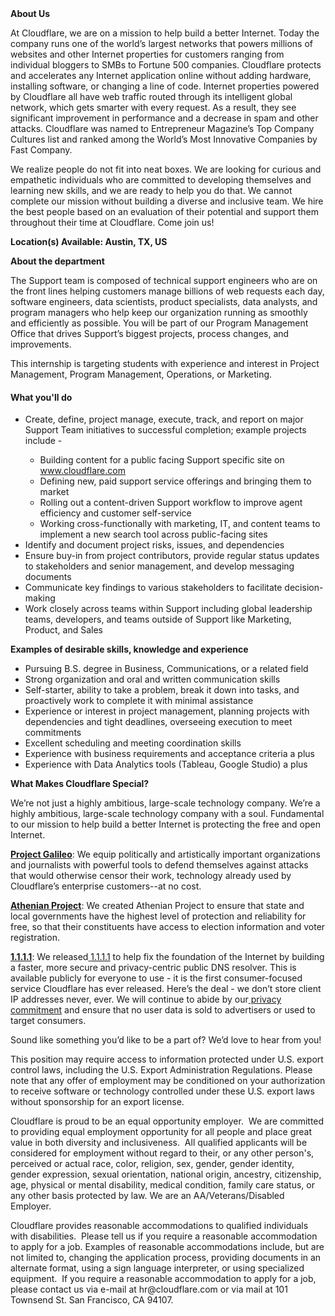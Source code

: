 <div class="content-intro">
	<div><strong>About Us</strong></div>
	<div>
		<p>At Cloudflare, we are on a mission to help build a better Internet. Today the company runs one of the world’s largest networks that powers millions of websites and other Internet properties for customers ranging from individual bloggers to SMBs to Fortune 500 companies. Cloudflare protects and accelerates any Internet application online without adding hardware, installing software, or changing a line of code. Internet properties powered by Cloudflare all have web traffic routed through its intelligent global network, which gets smarter with every request. As a result, they see significant improvement in performance and a decrease in spam and other attacks. Cloudflare was named to Entrepreneur Magazine’s Top Company Cultures list and ranked among the World’s Most Innovative Companies by Fast Company.&nbsp;</p>
		<p><span style="font-weight: 400;">We realize people do not fit into neat boxes. We are looking for curious and empathetic individuals who are committed to developing themselves and learning new skills, and we are ready to help you do that. We cannot complete our mission without building a diverse and inclusive team. We hire the best people based on an evaluation of their potential and support them throughout their time at Cloudflare. Come join us!&nbsp;</span></p>
	</div>
</div>
<p><strong>Location(s) Available: Austin, TX, US</strong></p>
<p><strong>About the department</strong></p>
<p>The Support team is composed of technical support engineers who are on the front lines helping customers manage billions of web requests each day, software engineers, data scientists, product specialists, data analysts, and program managers who help keep our organization running as smoothly and efficiently as possible. You will be part of our Program Management Office that drives Support’s biggest projects, process changes, and improvements.</p>
<p>This internship is targeting students with experience and interest in Project Management, Program Management, Operations, or Marketing.</p>
<h4><strong>What you'll do</strong></h4>
<ul>
	<li>Create, define, project manage, execute, track, and report on major Support Team initiatives to successful completion; example projects include -&nbsp;</li>
	<ul>
		<li>Building content for a public facing Support specific site on <a href="http://www.cloudflare.com">www.cloudflare.com</a></li>
		<li>Defining new, paid support service offerings and bringing them to market</li>
		<li>Rolling out a content-driven Support workflow to improve agent efficiency and customer self-service</li>
		<li>Working cross-functionally with marketing, IT, and content teams to implement a new search tool across public-facing sites</li>
	</ul>
	<li>Identify and document project risks, issues, and dependencies</li>
	<li>Ensure buy-in from project contributors, provide regular status updates to stakeholders and senior management, and develop messaging documents</li>
	<li>Communicate key findings to various stakeholders to facilitate decision-making</li>
	<li>Work closely across teams within Support including global leadership teams, developers, and teams outside of Support like Marketing, Product, and Sales</li>
</ul>
<p><strong>Examples of desirable skills, knowledge and experience</strong></p>
<ul>
	<li>Pursuing B.S. degree in Business, Communications, or a related field</li>
	<li>Strong organization and oral and written communication skills</li>
	<li>Self-starter, ability to take a problem, break it down into tasks, and proactively work to complete it with minimal assistance</li>
	<li>Experience or interest in project management, planning projects with dependencies and tight deadlines, overseeing execution to meet commitments</li>
	<li>Excellent scheduling and meeting coordination skills</li>
	<li>Experience with business requirements and acceptance criteria a plus</li>
	<li>Experience with Data Analytics tools (Tableau, Google Studio) a plus</li>
</ul>
<div class="content-conclusion">
	<p><strong>What Makes Cloudflare Special?</strong></p>
	<p><span style="font-weight: 400;">We’re not just a highly ambitious, large-scale technology company. We’re a highly ambitious, large-scale technology company with a soul. Fundamental to our mission to help build a better Internet is protecting the free and open Internet.</span></p>
	<p><a href="https://blog.cloudflare.com/protecting-free-expression-online/"><strong>Project Galileo</strong></a><span style="font-weight: 400;">: We equip politically and artistically important organizations and journalists with powerful tools to defend themselves against attacks that would otherwise censor their work, technology already used by Cloudflare’s enterprise customers--at no cost.</span></p>
	<p><strong><a href="https://www.cloudflare.com/athenian/">Athenian Project</a></strong><span style="font-weight: 400;">: We created Athenian Project to ensure that state and local governments have the highest level of protection and reliability for free, so that their constituents have access to election information and voter registration.</span></p>
	<p><a href="https://1.1.1.1/"><strong>1.1.1.1</strong></a><span style="font-weight: 400;">: We released</span><a href="https://1.1.1.1/"> <span style="font-weight: 400;">1.1.1.1</span></a><span style="font-weight: 400;"> to help fix the foundation of the Internet by building a faster, more secure and privacy-centric public DNS resolver. This is available publicly for everyone to use - it is the first consumer-focused service Cloudflare has ever released. Here’s the deal - we don’t store client IP addresses never, ever. We will continue to abide by our</span><a href="https://developers.cloudflare.com/1.1.1.1/privacy/public-dns-resolver"> privacy commitment</a><span style="font-weight: 400;"> and ensure that no user data is sold to advertisers or used to target consumers.</span></p>
	<p><span style="font-weight: 400;">Sound like something you’d like to be a part of? We’d love to hear from you!</span></p>
	<p><span style="font-weight: 400;">This position may require access to information protected under U.S. export control laws, including the U.S. Export Administration Regulations. Please note that any offer of employment may be conditioned on your authorization to receive software or technology controlled under these U.S. export laws without sponsorship for an export license.</span></p>
	<p><span style="font-weight: 400;">Cloudflare is proud to be an equal opportunity employer. &nbsp;We are committed to providing equal employment opportunity for all people and place great value in both diversity and inclusiveness. &nbsp;All qualified applicants will be considered for employment without regard to their, or any other person's, perceived or actual</span> <span style="font-weight: 400;">race, color, religion, sex, gender, gender identity, gender expression, sexual orientation, national origin, ancestry, citizenship, age, physical or mental disability, medical condition, family care status, or any other basis protected by law. </span><span style="font-weight: 400;">We are an AA/Veterans/Disabled Employer.</span></p>
	<p><span style="font-weight: 400;">Cloudflare provides reasonable accommodations to qualified individuals with disabilities. &nbsp;Please tell us if you require a reasonable accommodation to apply for a job. Examples of reasonable accommodations include, but are not limited to, changing the application process, providing documents in an alternate format, using a sign language interpreter, or using specialized equipment. &nbsp;If you require a reasonable accommodation to apply for a job, please contact us via e-mail at </span><span style="font-weight: 400;">hr@cloudflare.com</span><span style="font-weight: 400;"> or via mail at 101 Townsend St. San Francisco, CA 94107.</span></p>
</div>